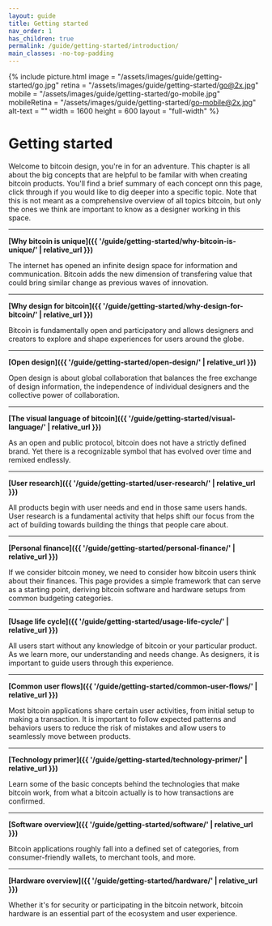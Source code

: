 ```yaml
---
layout: guide
title: Getting started
nav_order: 1
has_children: true
permalink: /guide/getting-started/introduction/
main_classes: -no-top-padding
---
```


<!--

Introduction to the guide

Why it exists
What's in it
How to use it
How to contribute

-->

{% include picture.html
   image = "/assets/images/guide/getting-started/go.jpg"
   retina = "/assets/images/guide/getting-started/go@2x.jpg"
   mobile = "/assets/images/guide/getting-started/go-mobile.jpg"
   mobileRetina = "/assets/images/guide/getting-started/go-mobile@2x.jpg"
   alt-text = ""
   width = 1600
   height = 600
   layout = "full-width"
%}

# Getting started

Welcome to bitcoin design, you're in for an adventure. This chapter is all about the big concepts that are helpful to be familar with when creating bitcoin products. You'll find a brief summary of each concept onn this page, click through if you would like to dig deeper into a specific topic. Note that this is not meant as a comprehensive overview of all topics bitcoin, but only the ones we think are important to know as a designer working in this space.

---

**[Why bitcoin is unique]({{ '/guide/getting-started/why-bitcoin-is-unique/' | relative_url }})**

The internet has opened an infinite design space for information and communication. Bitcoin adds the new dimension of transfering value that could bring similar change as previous waves of innovation.

---

**[Why design for bitcoin]({{ '/guide/getting-started/why-design-for-bitcoin/' | relative_url }})**

Bitcoin is fundamentally open and participatory and allows designers and creators to explore and shape experiences for users around the globe.

---

**[Open design]({{ '/guide/getting-started/open-design/' | relative_url }})**

Open design is about global collaboration that balances the free exchange of design information, the independence of individual designers and the collective power of collaboration.

---

**[The visual language of bitcoin]({{ '/guide/getting-started/visual-language/' | relative_url }})**

As an open and public protocol, bitcoin does not have a strictly defined brand. Yet there is a recognizable symbol that has evolved over time and remixed endlessly.

---

**[User research]({{ '/guide/getting-started/user-research/' | relative_url }})**

All products begin with user needs and end in those same users hands. User research is a fundamental activity that helps shift our focus from the act of building towards building the things that people care about.

---

**[Personal finance]({{ '/guide/getting-started/personal-finance/' | relative_url }})**

If we consider bitcoin money, we need to consider how bitcoin users think about their finances. This page provides a simple framework that can serve as a starting point, deriving bitcoin software and hardware setups from common budgeting categories.

---

**[Usage life cycle]({{ '/guide/getting-started/usage-life-cycle/' | relative_url }})**

All users start without any knowledge of bitcoin or your particular product. As we learn more, our understanding and needs change. As designers, it is important to guide users through this experience.

---

**[Common user flows]({{ '/guide/getting-started/common-user-flows/' | relative_url }})**

Most bitcoin applications share certain user activities, from initial setup to making a transaction. It is important to follow expected patterns and behaviors users to reduce the risk of mistakes and allow users to seamlessly move between products.

---

**[Technology primer]({{ '/guide/getting-started/technology-primer/' | relative_url }})**

Learn some of the basic concepts behind the technologies that make bitcoin work, from what a bitcoin actually is to how transactions are confirmed.

---

**[Software overview]({{ '/guide/getting-started/software/' | relative_url }})**

Bitcoin applications roughly fall into a defined set of categories, from consumer-friendly wallets, to merchant tools, and more.

---

**[Hardware overview]({{ '/guide/getting-started/hardware/' | relative_url }})**

Whether it's for security or participating in the bitcoin network, bitcoin hardware is an essential part of the ecosystem and user experience.